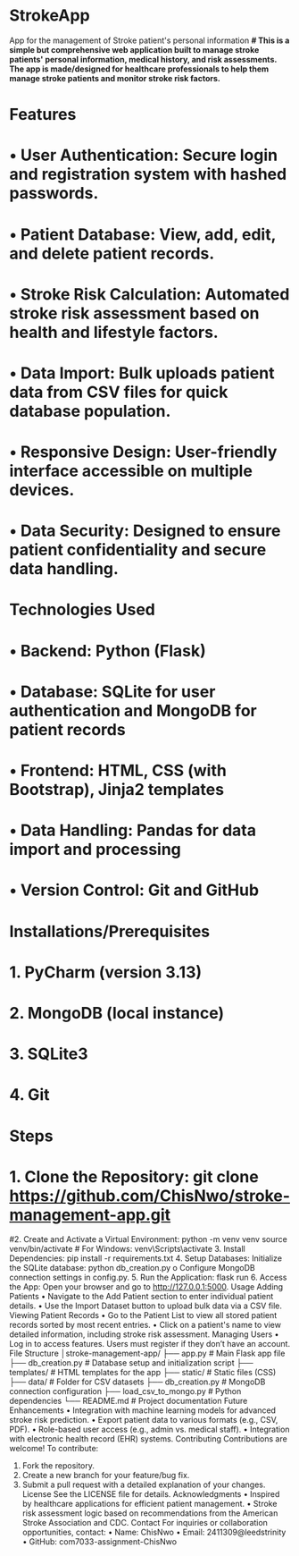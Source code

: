# StrokeApp
App for the management of Stroke patient's personal information
**# This is a simple but comprehensive web application built to manage stroke patients' personal information, medical history, and risk assessments. The app is made/designed for healthcare professionals to help them manage stroke patients and monitor stroke risk factors.**
# Features
# •	User Authentication: Secure login and registration system with hashed passwords.
# •	Patient Database: View, add, edit, and delete patient records.
# •	Stroke Risk Calculation: Automated stroke risk assessment based on health and lifestyle factors.
# •	Data Import: Bulk uploads patient data from CSV files for quick database population.
# •	Responsive Design: User-friendly interface accessible on multiple devices.
# •	Data Security: Designed to ensure patient confidentiality and secure data handling.
# Technologies Used
# •	Backend: Python (Flask)
# •	Database: SQLite for user authentication and MongoDB for patient records
# •	Frontend: HTML, CSS (with Bootstrap), Jinja2 templates
# •	Data Handling: Pandas for data import and processing
# •	Version Control: Git and GitHub
# Installations/Prerequisites
# 1.	PyCharm (version 3.13)
# 2.	MongoDB (local instance)
# 3.	SQLite3
# 4.	Git
# Steps
# 1.	Clone the Repository: git clone https://github.com/ChisNwo/stroke-management-app.git
#2.	Create and Activate a Virtual Environment: python -m venv venv 
source venv/bin/activate  # For Windows: venv\Scripts\activate
3.	Install Dependencies: pip install -r requirements.txt
4.	Setup Databases: Initialize the SQLite database: python db_creation.py
o	Configure MongoDB connection settings in config.py.
5.	Run the Application: flask run
6.	Access the App: Open your browser and go to http://127.0.0.1:5000.
Usage
Adding Patients
•	Navigate to the Add Patient section to enter individual patient details.
•	Use the Import Dataset button to upload bulk data via a CSV file.
Viewing Patient Records
•	Go to the Patient List to view all stored patient records sorted by most recent entries.
•	Click on a patient's name to view detailed information, including stroke risk assessment.
Managing Users
•	Log in to access features. Users must register if they don’t have an account.
File Structure
│stroke-management-app/
├── app.py                          # Main Flask app file
├── db_creation.py          # Database setup and initialization script
├── templates/                  # HTML templates for the app
├── static/                 	       # Static files (CSS)
├── data/                           # Folder for CSV datasets
├── db_creation.py         # MongoDB connection configuration
├── load_csv_to_mongo.py  # Python dependencies
└── README.md                 # Project documentation
Future Enhancements
•	Integration with machine learning models for advanced stroke risk prediction.
•	Export patient data to various formats (e.g., CSV, PDF).
•	Role-based user access (e.g., admin vs. medical staff).
•	Integration with electronic health record (EHR) systems.
Contributing
Contributions are welcome! To contribute:
1.	Fork the repository.
2.	Create a new branch for your feature/bug fix.
3.	Submit a pull request with a detailed explanation of your changes.
License
See the LICENSE file for details.
Acknowledgments
•	Inspired by healthcare applications for efficient patient management.
•	Stroke risk assessment logic based on recommendations from the American Stroke Association and CDC.
Contact
For inquiries or collaboration opportunities, contact:
•	Name: ChisNwo
•	Email: 2411309@leedstrinity
•	GitHub: com7033-assignment-ChisNwo
